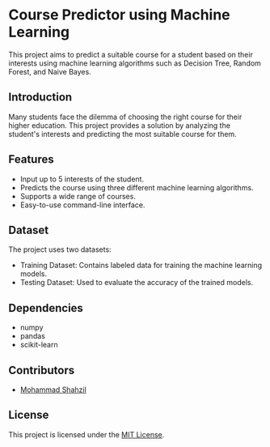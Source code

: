 # Course Predictor using Machine Learning

This project aims to predict a suitable course for a student based on their interests using machine learning algorithms such as Decision Tree, Random Forest, and Naive Bayes.

## Introduction

Many students face the dilemma of choosing the right course for their higher education. This project provides a solution by analyzing the student's interests and predicting the most suitable course for them.

## Features

- Input up to 5 interests of the student.
- Predicts the course using three different machine learning algorithms.
- Supports a wide range of courses.
- Easy-to-use command-line interface.

## Dataset

The project uses two datasets:
- Training Dataset: Contains labeled data for training the machine learning models.
- Testing Dataset: Used to evaluate the accuracy of the trained models.

## Dependencies

- numpy
- pandas
- scikit-learn

## Contributors

- [Mohammad Shahzil](https://github.com/mohdshahzil)

## License

This project is licensed under the [MIT License](LICENSE).
